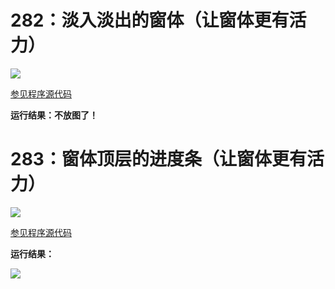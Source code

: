 # 282：淡入淡出的窗体（让窗体更有活力）

<img src="http://image.renkaigis.com/keepcoding/2018012201.png">

<a href="https://github.com/renkaigis/KeepCoding/tree/master/2018/01/22" target="_blank">参见程序源代码</a>

**运行结果：不放图了！**

# 283：窗体顶层的进度条（让窗体更有活力）

<img src="http://image.renkaigis.com/keepcoding/2018012202.png">

<a href="https://github.com/renkaigis/KeepCoding/tree/master/2018/01/22" target="_blank">参见程序源代码</a>

**运行结果：**

<img src="http://image.renkaigis.com/keepcoding/2018012203.png">

